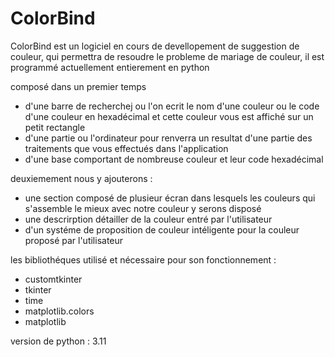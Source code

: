 # ColorBind

ColorBind est un logiciel en cours de devellopement de suggestion de couleur, qui permettra de resoudre le probleme de mariage de couleur,
il est programmé actuellement entierement en python


composé dans un premier temps 
-  d'une barre de recherchej ou l'on ecrit le nom d'une couleur ou le code d'une couleur en hexadécimal et cette couleur 
vous est affiché sur un petit rectangle 
-  d'une partie ou l'ordinateur pour renverra un resultat d'une partie des traitements que vous effectués dans l'application
- d'une base comportant de nombreuse couleur et leur code hexadécimal

deuxiemement nous y ajouterons :
- une section composé de plusieur écran dans lesquels les couleurs qui s'assemble le mieux avec notre couleur y serons disposé
- une descrirption détailler de la couleur entré par l'utilisateur
- d'un systéme de proposition de couleur intéligente pour la couleur proposé par l'utilisateur

les bibliothéques utilisé et nécessaire pour son fonctionnement :

-   customtkinter
-   tkinter 
-   time
-   matplotlib.colors 
-   matplotlib

version de python : 3.11
